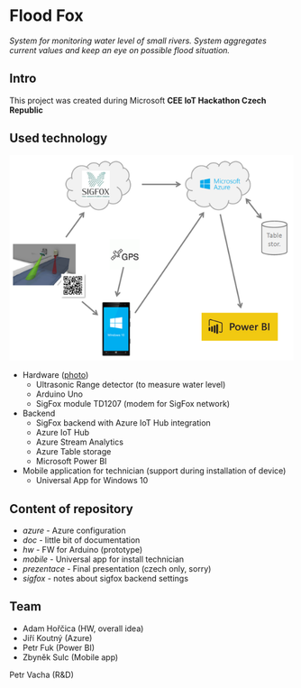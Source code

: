 # Flood Fox #

*System for monitoring water level of small rivers. System aggregates current values and keep an eye on possible flood situation.*

## Intro ##

This project was created during Microsoft **CEE IoT Hackathon Czech Republic**

## Used technology ##

![Ovewview](doc/overview.png)

- Hardware ([photo](https://raw.githubusercontent.com/ah01/FloodFox/master/prezentace/images/FullSizeRender.jpg))
	- Ultrasonic Range detector (to measure water level)
	- Arduino Uno
	- SigFox module TD1207 (modem for SigFox network)
- Backend
	- SigFox backend with Azure IoT Hub integration
	- Azure IoT Hub
	- Azure Stream Analytics
	- Azure Table storage
	- Microsoft Power BI
- Mobile application for technician (support during installation of device)
	- Universal App for Windows 10


## Content of repository ##

- *azure* - Azure configuration
- *doc* - little bit of documentation
- *hw* - FW for Arduino (prototype)
- *mobile* - Universal app for install technician
- *prezentace* - Final presentation (czech only, sorry)
- *sigfox* - notes about sigfox backend settings

## Team ##

- Adam Hořčica (HW, overall idea)
- Jiří Koutný (Azure)
- Petr Fuk (Power BI)
- Zbyněk Sulc (Mobile app)

Petr Vacha (R&D)